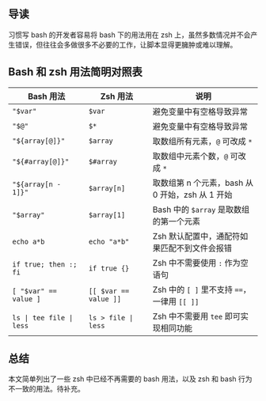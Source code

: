 ## 导读

习惯写 bash 的开发者容易将 bash 下的用法用在 zsh 上，虽然多数情况并不会产生错误，但往往会多做很多不必要的工作，让脚本显得更臃肿或难以理解。

## Bash 和 zsh 用法简明对照表

| Bash 用法                | Zsh 用法                | 说明                                 |
| ---------------------- | --------------------- | ---------------------------------- |
| `"$var"`               | `$var`                | 避免变量中有空格导致异常                       |
| `"$@"`                 | `$*`                  | 避免变量中有空格导致异常                       |
| `"${array[@]}"`        | `$array`              | 取数组所有元素，`@` 可改成 `*`                |
| `"${#array[@]}"`       | `$#array`             | 取数组中元素个数，`@` 可改成 `*`               |
| `"${array[n - 1]}"`    | `$array[n]`           | 取数组第 n 个元素，bash 从 0 开始，zsh 从 1 开始  |
| `"$array"`             | `$array[1]`           | Bash 中的 `$array` 是取数组的第一个元素        |
| `echo a*b`             | `echo "a*b"`          | Zsh 默认配置中，通配符如果匹配不到文件会报错           |
| `if true; then :; fi`  | `if true {}`          | Zsh 中不需要使用 `:` 作为空语句               |
| `[ "$var" == value ]`  | `[[ $var == value ]]` | Zsh 中的 `[ ]` 里不支持 `==`，一律用 `[[ ]]` |
| `ls \| tee file \| less` | `ls > file \| less`    | Zsh 中不需要用 `tee` 即可实现相同功能           |

## 总结

本文简单列出了一些 zsh 中已经不再需要的 bash 用法，以及 zsh 和 bash 行为不一致的用法。待补充。
